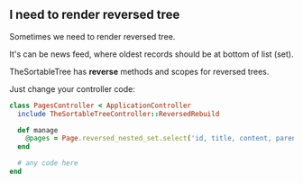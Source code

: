 ## I need to render reversed tree

Sometimes we need to render reversed tree.

It's can be news feed, where oldest records should be at bottom of list (set).

TheSortableTree has **reverse** methods and scopes for reversed trees.

Just change your controller code:

``` ruby
class PagesController < ApplicationController
  include TheSortableTreeController::ReversedRebuild

  def manage
    @pages = Page.reversed_nested_set.select('id, title, content, parent_id').all
  end

  # any code here
end
```